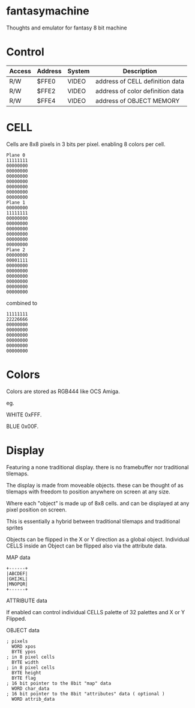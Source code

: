 # fantasymachine
Thoughts and emulator for fantasy 8 bit machine 

# Control 

Access | Address | System | Description
--- | --- | --- | ---
R/W | $FFE0 | VIDEO | address of CELL definition data 
R/W | $FFE2 | VIDEO | address of color definition data 
R/W | $FFE4 | VIDEO | address of OBJECT MEMORY 


# CELL 

Cells are 8x8 pixels in 3 bits per pixel. enabling 8 colors per cell.

```
Plane 0 
11111111
00000000
00000000
00000000
00000000
00000000
00000000
00000000
Plane 1 
00000000
11111111
00000000
00000000
00000000
00000000
00000000
00000000
Plane 2 
00000000
00001111
00000000
00000000
00000000
00000000
00000000
00000000
```
combined to 
```
11111111
22226666
00000000
00000000
00000000
00000000
00000000
00000000
```





# Colors 

Colors are stored as RGB444 like OCS Amiga. 

eg.

  WHITE 0xFFF.
  
  BLUE  0x00F.


# Display 

Featuring a none traditional display. there is no framebuffer nor traditional tilemaps. 

The display is made from moveable objects. these can be thought of as tilemaps with freedom to position anywhere on screen at any size. 

Where each "object" is made up of 8x8 cells. and can be displayed at any pixel position on screen. 

This is essentially a hybrid between traditional tilemaps and traditional sprites

Objects can be flipped in the X or Y direction as a global object. Individual CELLS inside an Object can be flipped also via the attribute data.


MAP data
```
+------+
|ABCDEF|
|GHIJKL|
|MNOPQR|
+------+
```

ATTRIBUTE data 

If enabled can control individual CELLS palette of 32 palettes and X or Y Flipped.


OBJECT data
```
; pixels
  WORD xpos 
  BYTE ypos
; in 8 pixel cells
  BYTE width  
; in 8 pixel cells
  BYTE height
  BYTE flag 
; 16 bit pointer to the 8bit "map" data
  WORD char_data    
; 16 bit pointer to the 8bit "attributes" data ( optional ) 
  WORD attrib_data  
```





